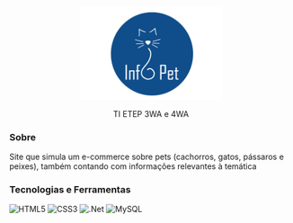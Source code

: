 <div align="center"><img src="infopet.png" width="50%" /></div>
<p align="center">TI ETEP 3WA e 4WA</p>

<h3>Sobre</h3>
<p>Site que simula um e-commerce sobre pets (cachorros, gatos, pássaros e peixes), também contando com informações relevantes à temática</p>

<h3>Tecnologias e Ferramentas</h3>

![HTML5](https://img.shields.io/badge/html5-%23E34F26.svg?style=for-the-badge&logo=html5&logoColor=white)
![CSS3](https://img.shields.io/badge/css3-%231572B6.svg?style=for-the-badge&logo=css3&logoColor=white)
![.Net](https://img.shields.io/badge/.NET-5C2D91?style=for-the-badge&logo=.net&logoColor=white)
![MySQL](https://img.shields.io/badge/mysql-%2300f.svg?style=for-the-badge&logo=mysql&logoColor=white)
